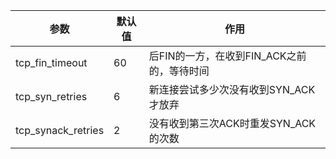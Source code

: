 |参数|默认值|作用|
|---|---|---|
|tcp_fin_timeout|60|后FIN的一方，在收到FIN_ACK之前的，等待时间|
|tcp_syn_retries|6|新连接尝试多少次没有收到SYN_ACK才放弃|
|tcp_synack_retries|2|没有收到第三次ACK时重发SYN_ACK的次数|

